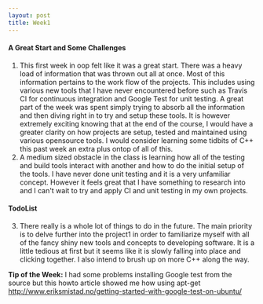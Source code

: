 ```yaml
---
layout: post
title: Week1
---
```


#### A Great Start and Some Challenges
1. This first week in oop felt like it was a great start. There was a heavy load of information that was thrown out all at once. Most of this information pertains to the work flow of the projects. This includes using various new tools that I have never encountered before such as Travis CI for continuous integration and Google Test for unit testing. A great part of the week was spent simply trying to absorb all the information and then diving right in to try and setup these tools. It is however extremely exciting knowing that at the end of the course, I would have a greater clarity on how projects are setup, tested and maintained using various opensource tools. I would consider learning some tidbits of C++ this past week an extra plus ontop of all of this. 
2. A medium sized obstacle in the class is learning how all of the testing and build tools interact with another and how to do the initial setup of the tools. I have never done unit testing and it is a very unfamiliar concept. However it  feels great that I have something to research into and I can't wait to try and apply CI and unit testing in my own projects.

#### TodoList
3. There really is a whole lot of things to do in the future. The main priority is to delve further into the project1 in order to familiarize myself with all of the fancy shiny new tools and concepts to developing software. It is a little tedious at first but it seems like it is slowly falling into place and clicking together. I also intend to brush up on more C++ along the way.

**Tip of the Week:** I had some problems installing Google test from the source but this howto article showed me how using apt-get
http://www.eriksmistad.no/getting-started-with-google-test-on-ubuntu/
